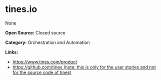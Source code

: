 # tines.io

None

**Open Source:** Closed source

**Category:** Orchestration and Automation



**Links:**
- https://www.tines.com/product
- [https://github.com/tines (note: this is only for the user stories and not for the source code of tines)](https://github.com/tines (note: this is only for the user stories and not for the source code of tines))